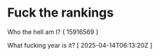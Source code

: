 # Fuck the rankings

Who the hell am I?
{ 15916569 }

What fucking year is it?
[ 2025-04-14T06:13:20Z ]
